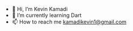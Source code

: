 - 👋 Hi, I’m Kevin Kamadi
- 🌱 I’m currently learning Dart
- 📫 How to reach me kamadikevin1@gmail.com



